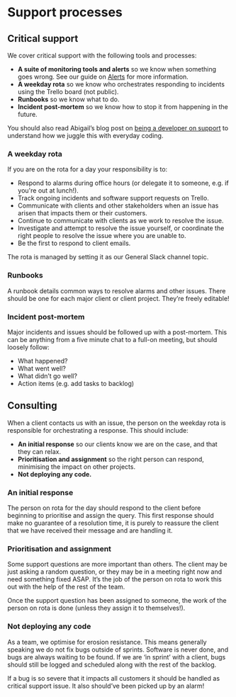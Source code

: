 # Support processes

## Critical support

We cover critical support with the following tools and processes:

- **A suite of monitoring tools and alerts** so we know when something goes
  wrong. See our guide on [Alerts](/alerts/) for more information.
- **A weekday rota** so we know who orchestrates responding to incidents using
  the Trello board (not public). 
- **Runbooks** so we know what to do.
- **Incident post-mortem** so we know how to stop it from happening in the future.

You should also read Abigail’s blog post on
[being a developer on support](https://blog.pixielabs.io/help-im-a-developer-on-support-8ad0528acfc6)
to understand how we juggle this with everyday coding.

### A weekday rota
If you are on the rota for a day your responsibility is to:

- Respond to alarms during office hours (or delegate it to someone, e.g. if
  you're out at lunch!).
- Track ongoing incidents and software support requests on Trello.
- Communicate with clients and other stakeholders when an issue has arisen that
  impacts them or their customers.
- Continue to communicate with clients as we work to resolve the issue.
- Investigate and attempt to resolve the issue yourself, or coordinate the right
  people to resolve the issue where you are unable to.
- Be the first to respond to client emails.

The rota is managed by setting it as our General Slack channel topic.

### Runbooks
A runbook details common ways to resolve alarms and other issues. There should
be one for each major client or client project. They’re freely editable!

### Incident post-mortem
Major incidents and issues should be followed up with a post-mortem. This can be
anything from a five minute chat to a full-on meeting, but should loosely
follow:

- What happened?
- What went well?
- What didn’t go well?
- Action items (e.g. add tasks to backlog)

## Consulting

When a client contacts us with an issue, the person on the weekday rota is
responsible for orchestrating a response. This should include:

- **An initial response** so our clients know we are on the case, and that they can
  relax.
- **Prioritisation and assignment** so the right person can respond, minimising the
  impact on other projects.
- **Not deploying any code.**

### An initial response
The person on rota for the day should respond to the client before beginning to
prioritise and assign the query. This first response should make no guarantee of
a resolution time, it is purely to reassure the client that we have received
their message and are handling it.

### Prioritisation and assignment
Some support questions are more important than others. The client may be just
asking a random question, or they may be in a meeting right now and need
something fixed ASAP. It’s the job of the person on rota to work this out with
the help of the rest of the team.

Once the support question has been assigned to someone, the work of the person
on rota is done (unless they assign it to themselves!).

### Not deploying any code
As a team, we optimise for erosion resistance. This means generally speaking we
do not fix bugs outside of sprints. Software is never done, and bugs are always
waiting to be found. If we are ‘in sprint’ with a client, bugs should still be
logged and scheduled along with the rest of the backlog.

If a bug is so severe that it impacts all customers it should be handled as
critical support issue. It also should’ve been picked up by an alarm!
